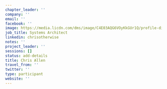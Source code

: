 ```yaml
---
chapter_leader: ''
company: ''
email: ''
facebook: ''
image: https://media.licdn.com/dms/image/C4E03AQG6VOyKkGUr1Q/profile-displayphoto-shrink_800_800/0?e=1562803200&v=beta&t=NTMkfsG9uT33SyNUNI75vJ31Dby07whdXQzqS2S652w
job_title: Systems Architect
linkedin: chrisotherwise
notes: ''
project_leader: ''
sessions: []
status: add-details
title: Chris Allen
travel_from: ''
twitter: ''
type: participant
website: ''
---
```


<!-- put more details about participant here -->